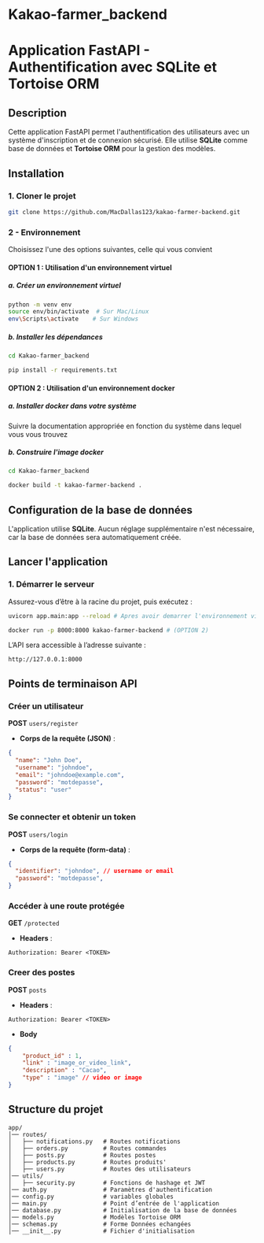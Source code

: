 # Kakao-farmer_backend

# Application FastAPI - Authentification avec SQLite et Tortoise ORM

## Description
Cette application FastAPI permet l'authentification des utilisateurs avec un système d'inscription et de connexion sécurisé. Elle utilise **SQLite** comme base de données et **Tortoise ORM** pour la gestion des modèles.

## Installation

### 1. Cloner le projet
```bash
git clone https://github.com/MacDallas123/kakao-farmer-backend.git
```
### 2 - Environnement

Choisissez l'une des options suivantes, celle qui vous convient

#### OPTION 1 : Utilisation d'un environnement virtuel

##### a. Créer un environnement virtuel
```bash
python -m venv env
source env/bin/activate  # Sur Mac/Linux
env\Scripts\activate    # Sur Windows
```

##### b. Installer les dépendances
```bash
cd Kakao-farmer_backend

pip install -r requirements.txt
```
#### OPTION 2 : Utilisation d'un environnement docker

##### a. Installer docker dans votre système

Suivre la documentation appropriée en fonction du système dans lequel vous vous trouvez

##### b. Construire l'image docker
```bash
cd Kakao-farmer_backend

docker build -t kakao-farmer-backend .
```

## Configuration de la base de données

L'application utilise **SQLite**. Aucun réglage supplémentaire n'est nécessaire, car la base de données sera automatiquement créée.

## Lancer l'application

### 1. Démarrer le serveur
Assurez-vous d’être à la racine du projet, puis exécutez :
```bash
uvicorn app.main:app --reload # Apres avoir demarrer l'environnement virtuel (OPTION 1)

docker run -p 8000:8000 kakao-farmer-backend # (OPTION 2)
```

L’API sera accessible à l’adresse suivante :
```
http://127.0.0.1:8000
```

## Points de terminaison API

### Créer un utilisateur
**POST** `users/register`
- **Corps de la requête (JSON)** :
```json
{
  "name": "John Doe",
  "username": "johndoe",
  "email": "johndoe@example.com",
  "password": "motdepasse",
  "status": "user"
}
```

### Se connecter et obtenir un token
**POST** `users/login`
- **Corps de la requête (form-data)** :
```json
{
  "identifier": "johndoe", // username or email
  "password": "motdepasse",
}
```

### Accéder à une route protégée
**GET** `/protected`
- **Headers** :
```http
Authorization: Bearer <TOKEN>
```
### Creer des postes
**POST** `posts`

- **Headers** :
```http
Authorization: Bearer <TOKEN>
```

- **Body**
```json
{
    "product_id" : 1,
    "link" : "image_or_video_link",
    "description" : "Cacao",
    "type" : "image" // video or image
}
```
## Structure du projet
```
app/
│── routes/
│   ├── notifications.py   # Routes notifications
│   ├── orders.py          # Routes commandes
│   ├── posts.py           # Routes postes
│   ├── products.py        # Routes produits'
│   ├── users.py           # Routes des utilisateurs
│── utils/
│   ├── security.py        # Fonctions de hashage et JWT
│── auth.py                # Paramètres d'authentification
│── config.py              # variables globales
│── main.py                # Point d’entrée de l'application
│── database.py            # Initialisation de la base de données
│── models.py              # Modèles Tortoise ORM
│── schemas.py             # Forme Données echangées
│── __init__.py            # Fichier d'initialisation
```
